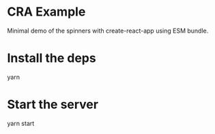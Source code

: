 # CRA Example

Minimal demo of the spinners with create-react-app using ESM bundle.

# Install the deps
yarn

# Start the server
yarn start
